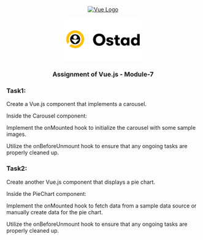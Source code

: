 <p align="center"><a href="https://vuejs.org/" target="_blank"><img src="https://upload.wikimedia.org/wikipedia/commons/thumb/9/95/Vue.js_Logo_2.svg/1200px-Vue.js_Logo_2.svg.png" width="200" alt="Vue Logo"></a></p>
<p align="center"><a href="https://ostad.app/" target="_blank"><img src="https://github.com/alamin-php/ostad-assingment/blob/master/module-14/public/assets/ostad-app-logo-vector.png?raw=true" width="200" alt="Ostad Logo"></a></p>
<h3 align="center">Assignment of Vue.js - Module-7</h3>

### Task1:
Create a Vue.js component that implements a carousel.

Inside the Carousel component:

Implement the onMounted hook to initialize the carousel with some sample images.

Utilize the onBeforeUnmount hook to ensure that any ongoing tasks are properly cleaned up.

### Task2:
Create another Vue.js component that displays a pie chart.

Inside the PieChart component:

Implement the onMounted hook to fetch data from a sample data source or manually create data for the pie chart.

Utilize the onBeforeUnmount hook to ensure that any ongoing tasks are properly cleaned up.